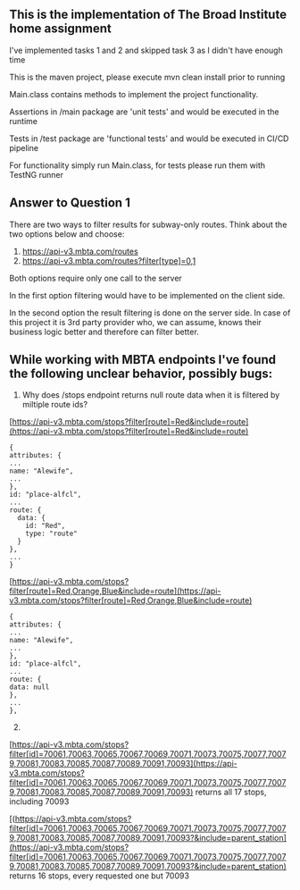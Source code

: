 ## This is the implementation of The Broad Institute home assignment

I've implemented tasks 1 and 2 and skipped task 3 as I didn't have enough time

This is the maven project, please execute mvn clean install prior to running

Main.class contains methods to implement the project functionality.

Assertions in /main package are 'unit tests' and would be executed in the runtime

Tests in /test package are 'functional tests' and would be executed in CI/CD pipeline

For functionality simply run Main.class, for tests please run them with TestNG runner

## Answer to Question 1
There are two ways to filter results for subway-only routes. Think about the two options below
and choose:
1. https://api-v3.mbta.com/routes
2. https://api-v3.mbta.com/routes?filter[type]=0,1

Both options require only one call to the server

In the first option filtering would have to be implemented on the client side.

In the second option the result filtering is done on the server side.
In case of this project it is 3rd party provider who, we can assume, knows their business logic better and therefore can filter better.

## While working with MBTA endpoints I've found the following unclear behavior, possibly bugs:
1. Why does /stops endpoint returns null route data when it is filtered by miltiple route ids?

[https://api-v3.mbta.com/stops?filter[route]=Red&include=route](https://api-v3.mbta.com/stops?filter[route]=Red&include=route)

```json5
{
attributes: {
...
name: "Alewife",
...
},
id: "place-alfcl",
...
route: {
  data: {
    id: "Red",
    type: "route"
  }
},
...
}
```

[https://api-v3.mbta.com/stops?filter[route]=Red,Orange,Blue&include=route](https://api-v3.mbta.com/stops?filter[route]=Red,Orange,Blue&include=route)

```json5
{
attributes: {
...
name: "Alewife",
...
},
id: "place-alfcl",
...
route: {
data: null
},
...
},
```

2. 
[https://api-v3.mbta.com/stops?filter[id]=70061,70063,70065,70067,70069,70071,70073,70075,70077,70079,70081,70083,70085,70087,70089,70091,70093](https://api-v3.mbta.com/stops?filter[id]=70061,70063,70065,70067,70069,70071,70073,70075,70077,70079,70081,70083,70085,70087,70089,70091,70093) 
returns all 17 stops, including 70093

[(https://api-v3.mbta.com/stops?filter[id]=70061,70063,70065,70067,70069,70071,70073,70075,70077,70079,70081,70083,70085,70087,70089,70091,70093?&include=parent_station](https://api-v3.mbta.com/stops?filter[id]=70061,70063,70065,70067,70069,70071,70073,70075,70077,70079,70081,70083,70085,70087,70089,70091,70093?&include=parent_station)
returns 16 stops, every requested one but 70093



